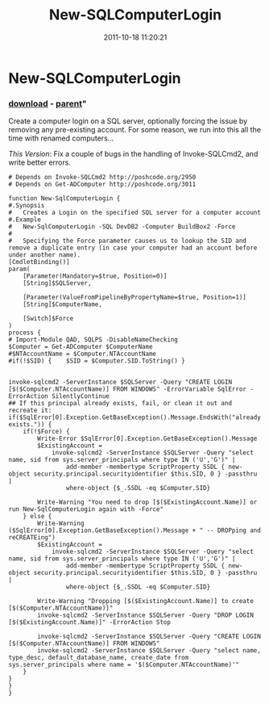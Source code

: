 ﻿---
pid:            3012
parent:         3010
children:       
poster:         Joel Bennett
title:          New-SQLComputerLogin
date:           2011-10-18 11:20:21
format:         posh
---

# New-SQLComputerLogin

### [download](3012.ps1) - [parent](3010.md)"

Create a computer login on a SQL server, optionally forcing the issue by removing any pre-existing account.  For some reason, we run into this all the time with renamed computers...

*This Version*: Fix a couple of bugs in the handling of Invoke-SQLCmd2, and write better errors.

```posh
# Depends on Invoke-SQLCmd2 http://poshcode.org/2950
# Depends on Get-ADComputer http://poshcode.org/3011

function New-SqlComputerLogin {
#.Synopsis
#   Creates a Login on the specified SQL server for a computer account
#.Example
#	New-SqlComputerLogin -SQL DevDB2 -Computer BuildBox2 -Force
#
#	Specifying the Force parameter causes us to lookup the SID and remove a duplicate entry (in case your computer had an account before under another name).
[CmdletBinding()]
param(
	[Parameter(Mandatory=$true, Position=0)]
	[String]$SQLServer,
	
	[Parameter(ValueFromPipelineByPropertyName=$true, Position=1)]
	[String]$ComputerName,
	
	[Switch]$Force
)
process {
# Import-Module QAD, SQLPS -DisableNameChecking
$Computer = Get-ADComputer $ComputerName
#$NTAccountName = $Computer.NTAccountName
#if(!$SID) {	$SID = $Computer.SID.ToString() }


invoke-sqlcmd2 -ServerInstance $SQLServer -Query "CREATE LOGIN [$($Computer.NTAccountName)] FROM WINDOWS" -ErrorVariable SqlError -ErrorAction SilentlyContinue
## If this principal already exists, fail, or clean it out and recreate it:
if($SqlError[0].Exception.GetBaseException().Message.EndsWith("already exists.")) {
	if(!$Force) {
		Write-Error $SqlError[0].Exception.GetBaseException().Message
		$ExistingAccount = 
			invoke-sqlcmd2 -ServerInstance $SQLServer -Query "select name, sid from sys.server_principals where type IN ('U','G')" | 
				add-member -membertype ScriptProperty SSDL { new-object security.principal.securityidentifier $this.SID, 0 } -passthru | 
				where-object {$_.SSDL -eq $Computer.SID}

		Write-Warning "You need to drop [$($ExistingAccount.Name)] or run New-SqlComputerLogin again with -Force"
	} else {
		Write-Warning ($SqlError[0].Exception.GetBaseException().Message + " -- DROPping and reCREATEing")
		$ExistingAccount = 
			invoke-sqlcmd2 -ServerInstance $SQLServer -Query "select name, sid from sys.server_principals where type IN ('U','G')" | 
				add-member -membertype ScriptProperty SSDL { new-object security.principal.securityidentifier $this.SID, 0 } -passthru | 
				where-object {$_.SSDL -eq $Computer.SID}

		Write-Warning "Dropping [$($ExistingAccount.Name)] to create [$($Computer.NTAccountName)]"
		invoke-sqlcmd2 -ServerInstance $SQLServer -Query "DROP LOGIN [$($ExistingAccount.Name)]" -ErrorAction Stop

		invoke-sqlcmd2 -ServerInstance $SQLServer -Query "CREATE LOGIN [$($Computer.NTAccountName)] FROM WINDOWS"
		invoke-sqlcmd2 -ServerInstance $SQLServer -Query "select name, type_desc, default_database_name, create_date from sys.server_principals where name = '$($Computer.NTAccountName)'" 
	}
}
}
}
```
